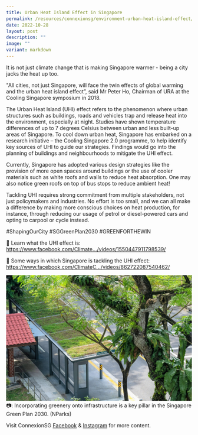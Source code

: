 ```yaml
---
title: Urban Heat Island Effect in Singapore
permalink: /resources/connexionsg/environment-urban-heat-island-effect/
date: 2022-10-28
layout: post
description: ""
image: ""
variant: markdown
---
```

It is not just climate change that is making Singapore warmer - being a city jacks the heat up too.

"All cities, not just Singapore, will face the twin effects of global warming and the urban heat island effect”, said Mr Peter Ho, Chairman of URA at the Cooling Singapore symposium in 2018.

The Urban Heat Island (UHI) effect refers to the phenomenon where urban structures such as buildings, roads and vehicles trap and release heat into the environment, especially at night. Studies have shown temperature differences of up to 7 degrees Celsius between urban and less built-up areas of Singapore.
To cool down urban heat, Singapore has embarked on a research initiative – the Cooling Singapore 2.0 programme, to help identify key sources of UHI to guide our strategies. Findings would go into the planning of buildings and neighbourhoods to mitigate the UHI effect.

Currently, Singapore has adopted various design strategies like the provision of more open spaces around buildings or the use of cooler materials such as white roofs and walls to reduce heat absorption. One may also notice green roofs on top of bus stops to reduce ambient heat!

Tackling UHI requires strong commitment from multiple stakeholders, not just policymakers and industries. No effort is too small, and we can all make a difference by making more conscious choices on heat production, for instance, through reducing our usage of petrol or diesel-powered cars and opting to carpool or cycle instead.

#ShapingOurCity #SGGreenPlan2030 #GREENFORTHEWIN 

🎥 Learn what the UHI effect is: https://www.facebook.com/Climate.../videos/1550447911798539/

🎥 Some ways in which Singapore is tackling the UHI effect: https://www.facebook.com/ClimateC.../videos/862722087540462/

![](/images/connexionsg/2022/green%20roofs%20(nparks).jpg)
📷: Incorporating greenery onto infrastructure is a key pillar in the Singapore Green Plan 2030. (NParks)

Visit ConnexionSG [Facebook](https://www.facebook.com/ConnexionSG) & [Instagram](https://www.instagram.com/connexionsg/) for more content.